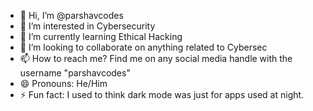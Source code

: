 - 👋 Hi, I’m @parshavcodes
- 👀 I’m interested in Cybersecurity
- 🌱 I’m currently learning Ethical Hacking
- 💞️ I’m looking to collaborate on anything related to Cybersec
- 📫 How to reach me? Find me on any social media handle with the username "parshavcodes"
- 😄 Pronouns: He/Him
- ⚡ Fun fact: I used to think dark mode was just for apps used at night.

<!---
parshavcodes/parshavcodes is a ✨ special ✨ repository because its `README.md` (this file) appears on your GitHub profile.
You can click the Preview link to take a look at your changes.
--->
